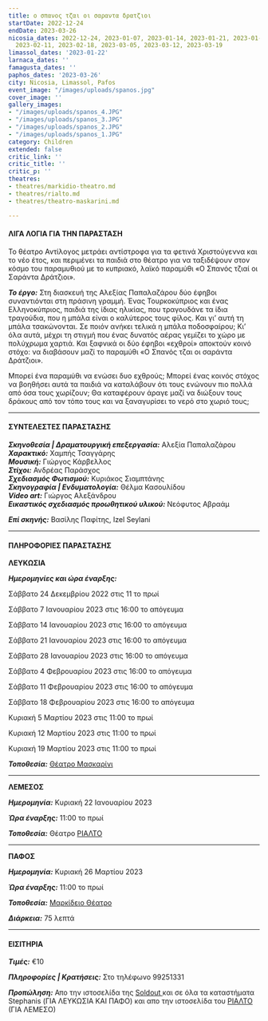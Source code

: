 ```yaml
---
title: ο σπανος τζαι οι σαραντα δρατζιοι
startDate: 2022-12-24
endDate: 2023-03-26
nicosia_dates: 2022-12-24, 2023-01-07, 2023-01-14, 2023-01-21, 2023-01-28, 2023-02-04,
  2023-02-11, 2023-02-18, 2023-03-05, 2023-03-12, 2023-03-19
limassol_dates: '2023-01-22'
larnaca_dates: ''
famagusta_dates: ''
paphos_dates: '2023-03-26'
city: Nicosia, Limassol, Pafos
event_image: "/images/uploads/spanos.jpg"
cover_image: ''
gallery_images:
- "/images/uploads/spanos_4.JPG"
- "/images/uploads/spanos_3.JPG"
- "/images/uploads/spanos_2.JPG"
- "/images/uploads/spanos_1.JPG"
category: Children
extended: false
critic_link: ''
critic_title: ''
critic_p: ''
theatres:
- theatres/markidio-theatro.md
- theatres/rialto.md
- theatres/theatro-maskarini.md

---
```

#### ΛΙΓΑ ΛΟΓΙΑ ΓΙΑ ΤΗΝ ΠΑΡΑΣΤΑΣΗ

Το θέατρο Αντίλογος μετράει αντίστροφα για τα φετινά Χριστούγεννα και το νέο έτος, και περιμένει τα παιδιά στο θέατρο για να ταξιδέψουν στον κόσμο του παραμυθιού με το κυπριακό, λαϊκό παραμύθι «Ο Σπανός τζιαί οι Σαράντα Δράτζιοι».

**_Το έργο:_** Στη διασκευή της Αλεξίας Παπαλαζάρου δύο έφηβοι συναντιόνται στη πράσινη γραμμή. Ένας Τουρκοκύπριος και ένας Ελληνοκύπριος, παιδιά της ίδιας ηλικίας, που τραγουδάνε τα ίδια τραγούδια, που η μπάλα είναι ο καλύτερος τους φίλος. Και γι’ αυτή τη μπάλα τσακώνονται. Σε ποιόν ανήκει τελικά η μπάλα ποδοσφαίρου; Κι’ όλα αυτά, μέχρι τη στιγμή που ένας δυνατός αέρας γεμίζει το χώρο με πολύχρωμα χαρτιά. Και ξαφνικά οι δύο έφηβοι «εχθροί» αποκτούν κοινό στόχο: να διαβάσουν μαζί το παραμύθι «Ο Σπανός τζαι οι σαράντα Δράτζιοι».

Μπορεί ένα παραμύθι να ενώσει δυο εχθρούς; Μπορεί ένας κοινός στόχος να βοηθήσει αυτά τα παιδιά να καταλάβουν ότι τους ενώνουν πιο πολλά από όσα τους χωρίζουν; Θα καταφέρουν άραγε μαζί να διώξουν τους δράκους από τον τόπο τους και να ξαναγυρίσει το νερό στο χωριό τους;

***

#### ΣΥΝΤΕΛΕΣΤΕΣ ΠΑΡΑΣΤΑΣΗΣ

**_Σκηνοθεσία | Δραματουργική επεξεργασία:_** Αλεξία Παπαλαζάρου  
**_Χαρακτικό:_** Χαμπής Τσαγγάρης  
**_Μουσική:_** Γιώργος Κάρβελλος  
**_Στίχοι:_** Ανδρέας Παράσχος  
**_Σχεδιασμός Φωτισμού:_** Κυριάκος Σιαμπτάνης  
**_Σκηνογραφία | Ενδυματολογία:_** Θέλμα Κασουλίδου  
**_Video art:_** Γιώργος Αλεξάνδρου  
**_Εικαστικός σχεδιασμός προωθητικού υλικού:_** Νεόφυτος Αβραάμ

**_Επί σκηνής:_** Βασίλης Παφίτης, Izel Seylani

***

#### ΠΛΗΡΟΦΟΡΙΕΣ ΠΑΡΑΣΤΑΣΗΣ

**ΛΕΥΚΩΣΙΑ**

**_Ημερομηνίες και ώρα έναρξης:_**

Σάββατο 24 Δεκεμβρίου 2022 στις 11 το πρωί

Σάββατο 7 Ιανουαρίου 2023 στις 16:00 το απόγευμα

Σάββατο 14 Ιανουαρίου 2023 στις 16:00 το απόγευμα

Σάββατο 21 Ιανουαρίου 2023 στις 16:00 το απόγευμα

Σάββατο 28 Ιανουαρίου 2023 στις 16:00 το απόγευμα

Σάββατο 4 Φεβρουαρίου 2023 στις 16:00 το απόγευμα

Σάββατο 11 Φεβρουαρίου 2023 στις 16:00 το απόγευμα

Σάββατο 18 Φεβρουαρίου 2023 στις 16:00 το απόγευμα

Κυριακή 5 Μαρτίου 2023 στις 11:00 το πρωί

Κυριακή 12 Μαρτίου 2023 στις 11:00 το πρωί

Κυριακή 19 Μαρτίου 2023 στις 11:00 το πρωί

**_Τοποθεσία:_** [Θέατρο Μασκαρίνι](?#map)

***

**ΛΕΜΕΣΟΣ**

**_Ημερομηνία:_** Κυριακή 22 Ιανουαρίου 2023

**_Ώρα έναρξης:_** 11:00 το πρωί

**_Τοποθεσία:_** Θέατρο [ΡΙΑΛΤΟ](?#map)

***

**ΠΑΦΟΣ**

**_Ημερομηνία:_** Κυριακή 26 Μαρτίου 2023

**_Ώρα έναρξης:_** 11:00 το πρωί

**_Τοποθεσία:_** [Μαρκίδειο Θέατρο](?#map)

**_Διάρκεια:_** 75 λεπτά

***

#### ΕΙΣΙΤΗΡΙΑ

**_Τιμές:_** €10

**_Πληροφορίες | Κρατήσεις:_** Στο τηλέφωνο 99251331

**_Προπώληση:_** Απο την ιστοσελίδα της [Soldout ](https://www.soldoutticketbox.com/o-spanos-tziai-oi-saranta-dratzioi-theatro-antilogos-jan-2023/?lang=en)και σε όλα τα καταστήματα Stephanis (ΓΙΑ ΛΕΥΚΩΣΙΑ ΚΑΙ ΠΑΦΟ) και απο την ιστοσελίδα του [ΡΙΑΛΤΟ](https://rialto.interticket.com/program/o-spanos-tzai-oi-saranta-djratzioi-2697) (ΓΙΑ ΛΕΜΕΣΟ)